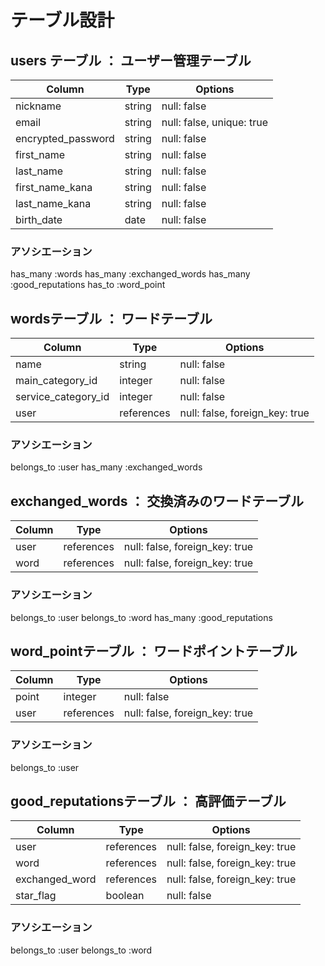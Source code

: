 # テーブル設計

## users テーブル ： ユーザー管理テーブル
| Column             | Type    | Options                   |
| ------------------ | ------- | ------------------------- |
| nickname           | string  | null: false               |
| email              | string  | null: false, unique: true |
| encrypted_password | string  | null: false               |
| first_name         | string  | null: false               |
| last_name          | string  | null: false               |
| first_name_kana    | string  | null: false               |
| last_name_kana     | string  | null: false               |
| birth_date         | date    | null: false               |

### アソシエーション
has_many :words
has_many :exchanged_words
has_many :good_reputations
has_to :word_point

##  wordsテーブル ： ワードテーブル

| Column              | Type       | Options                        |
| --------------      | ---------- | ------------------------------ |
| name                | string     | null: false                    |
| main_category_id    | integer    | null: false                    |
| service_category_id | integer    | null: false                    | 
| user                | references | null: false, foreign_key: true |

### アソシエーション
belongs_to :user
has_many :exchanged_words
<!-- has_many :good_reputations -->

## exchanged_words ： 交換済みのワードテーブル

| Column        | Type       | Options                        |
| ------------- | ---------- | ------------------------------ |
| user          | references | null: false, foreign_key: true |
| word          | references | null: false, foreign_key: true |

### アソシエーション
belongs_to :user
belongs_to :word
has_many :good_reputations

## word_pointテーブル ： ワードポイントテーブル

| Column   | Type       | Options                        |
| -------- | ---------- | ------------------------------ |
| point    | integer    | null: false                    |
| user     | references | null: false, foreign_key: true |

### アソシエーション
belongs_to :user

## good_reputationsテーブル ： 高評価テーブル

| Column         | Type       | Options                        |
| -------------- | ---------- | ------------------------------ |
| user           | references | null: false, foreign_key: true |
| word           | references | null: false, foreign_key: true |
| exchanged_word | references | null: false, foreign_key: true |
| star_flag      | boolean    | null: false |

### アソシエーション
belongs_to :user
belongs_to :word
<!-- belongs_to :exchanged_word -->

